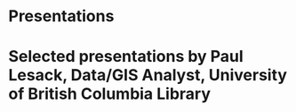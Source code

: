# Presentations

# Selected presentations by Paul Lesack, Data/GIS Analyst, University of British Columbia Library


